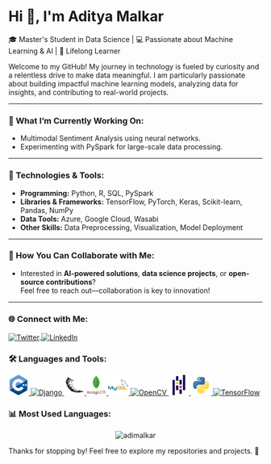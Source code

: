 # Hi 👋, I'm Aditya Malkar

🎓 Master's Student in Data Science | 💻 Passionate about Machine Learning & AI | 🧠 Lifelong Learner  

Welcome to my GitHub! My journey in technology is fueled by curiosity and a relentless drive to make data meaningful. I am particularly passionate about building impactful machine learning models, analyzing data for insights, and contributing to real-world projects.

---

### 🌱 What I’m Currently Working On:
- Multimodal Sentiment Analysis using neural networks.
- Experimenting with PySpark for large-scale data processing.
  
---

### 🚀 Technologies & Tools:
- **Programming:** Python, R, SQL, PySpark  
- **Libraries & Frameworks:** TensorFlow, PyTorch, Keras, Scikit-learn, Pandas, NumPy  
- **Data Tools:** Azure, Google Cloud, Wasabi  
- **Other Skills:** Data Preprocessing, Visualization, Model Deployment  

---

### 🤝 How You Can Collaborate with Me:
- Interested in **AI-powered solutions**, **data science projects**, or **open-source contributions**?  
  Feel free to reach out—collaboration is key to innovation!  

---

<h3 align="left">🌐 Connect with Me:</h3>
<p align="left">
  <a href="https://twitter.com/malkar_aditya" target="_blank">
    <img align="center" src="https://raw.githubusercontent.com/rahuldkjain/github-profile-readme-generator/master/src/images/icons/Social/twitter.svg" alt="Twitter" height="30" width="40" />
  </a>
  <a href="https://www.linkedin.com/in/aditya-malkar-694490253/" target="_blank">
    <img align="center" src="https://raw.githubusercontent.com/rahuldkjain/github-profile-readme-generator/master/src/images/icons/Social/linked-in-alt.svg" alt="LinkedIn" height="30" width="40" />
  </a>
</p>

<h3 align="left">🛠️ Languages and Tools:</h3>
<p align="left">
  <a href="https://www.w3schools.com/cpp/" target="_blank" rel="noreferrer">
    <img src="https://raw.githubusercontent.com/devicons/devicon/master/icons/cplusplus/cplusplus-original.svg" alt="C++" width="40" height="40"/>
  </a>
  <a href="https://www.djangoproject.com/" target="_blank" rel="noreferrer">
    <img src="https://cdn.worldvectorlogo.com/logos/django.svg" alt="Django" width="40" height="40"/>
  </a>
  <a href="https://flask.palletsprojects.com/" target="_blank" rel="noreferrer">
    <img src="https://raw.githubusercontent.com/devicons/devicon/master/icons/flask/flask-original.svg" alt="Flask" width="40" height="40"/>
  </a>
  <a href="https://www.mongodb.com/" target="_blank" rel="noreferrer">
    <img src="https://raw.githubusercontent.com/devicons/devicon/master/icons/mongodb/mongodb-original-wordmark.svg" alt="MongoDB" width="40" height="40"/>
  </a>
  <a href="https://www.mysql.com/" target="_blank" rel="noreferrer">
    <img src="https://raw.githubusercontent.com/devicons/devicon/master/icons/mysql/mysql-original-wordmark.svg" alt="MySQL" width="40" height="40"/>
  </a>
  <a href="https://opencv.org/" target="_blank" rel="noreferrer">
    <img src="https://www.vectorlogo.zone/logos/opencv/opencv-icon.svg" alt="OpenCV" width="40" height="40"/>
  </a>
  <a href="https://pandas.pydata.org/" target="_blank" rel="noreferrer">
    <img src="https://raw.githubusercontent.com/devicons/devicon/master/icons/pandas/pandas-original.svg" alt="Pandas" width="40" height="40"/>
  </a>
  <a href="https://www.python.org" target="_blank" rel="noreferrer">
    <img src="https://raw.githubusercontent.com/devicons/devicon/master/icons/python/python-original.svg" alt="Python" width="40" height="40"/>
  </a>
  <a href="https://www.tensorflow.org" target="_blank" rel="noreferrer">
    <img src="https://www.vectorlogo.zone/logos/tensorflow/tensorflow-icon.svg" alt="TensorFlow" width="40" height="40"/>
  </a>
</p>

<h3 align="left">📊 Most Used Languages:</h3>
<p align="center">
  <img align="center" src="https://github-readme-stats.vercel.app/api/top-langs?username=adimalkar&show_icons=true&locale=en&layout=compact" alt="adimalkar" />
</p>
  
Thanks for stopping by! Feel free to explore my repositories and projects. 🌟
